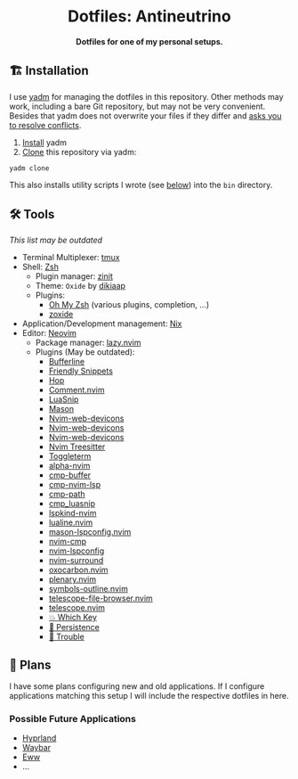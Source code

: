 <h1 align="center">
  Dotfiles: Antineutrino
</h1>

<h4 align="center">Dotfiles for one of my personal setups.</h4>

## 🏗️ Installation
I use [yadm](https://github.com/TheLocehiliosan/yadm) for managing the dotfiles in this repository. Other methods may work, including a bare Git repository, but may not be very convenient. Besides that yadm does not overwrite your files if they differ and [asks you to resolve conflicts](https://yadm.io/docs/getting_started).

1. [Install](https://yadm.io/docs/install) yadm
2. [Clone](https://yadm.io/docs/getting_started) this repository via yadm:
```sh
yadm clone
```

This also installs utility scripts I wrote (see [below](#included-scripts)) into the `bin` directory.

## 🛠️ Tools
*This list may be outdated*

- Terminal Multiplexer: [tmux](https://github.com/tmux/tmux/wiki)
- Shell: [Zsh](https://www.zsh.org/)
  - Plugin manager: [zinit](https://github.com/zdharma-continuum/zinit)
  - Theme: `Oxide` by [dikiaap](https://github.com/dikiaap/dotfiles/blob/master/.oh-my-zsh/themes/oxide.zsh-theme)
  - Plugins:
    - [Oh My Zsh](https://ohmyz.sh/) (various plugins, completion, ...)
    - [zoxide](https://github.com/ajeetdsouza/zoxide)
- Application/Development management: [Nix](https://nixos.org/)
- Editor: [Neovim](https://neovim.io/)
  - Package manager: [lazy.nvim](https://github.com/folke/lazy.nvim)
  - Plugins (May be outdated):
    - [Bufferline](https://github.com/akinsho/bufferline.nvim)
    - [Friendly Snippets](https://github.com/rafamadriz/friendly-snippets)
    - [Hop](https://github.com/phaazon/hop.nvim)
    - [Comment.nvim](https://github.com/numToStr/Comment.nvim)
    - [LuaSnip](https://github.com/L3MON4D3/LuaSnip)
    - [Mason](https://github.com/williamboman/mason.nvim)
    - [Nvim-web-devicons](https://github.com/nvim-tree/nvim-web-devicons)
    - [Nvim-web-devicons](https://github.com/nvim-tree/nvim-web-devicons)
    - [Nvim-web-devicons](https://github.com/nvim-tree/nvim-web-devicons)
    - [Nvim Treesitter](https://github.com/nvim-treesitter/nvim-treesitter)
    - [Toggleterm](https://github.com/akinsho/toggleterm.nvim)
    - [alpha-nvim](https://github.com/goolord/alpha-nvim)
    - [cmp-buffer](https://github.com/hrsh7th/cmp-buffer)
    - [cmp-nvim-lsp](https://github.com/hrsh7th/cmp-nvim-lsp)
    - [cmp-path](https://github.com/hrsh7th/cmp-path)
    - [cmp_luasnip](https://github.com/saadparwaiz1/cmp_luasnip)
    - [lspkind-nvim](https://github.com/onsails/lspkind.nvim)
    - [lualine.nvim](https://github.com/nvim-lualine/lualine.nvim)
    - [mason-lspconfig.nvim](https://github.com/williamboman/mason-lspconfig.nvim)
    - [nvim-cmp](https://github.com/hrsh7th/nvim-cmp)
    - [nvim-lspconfig](https://github.com/neovim/nvim-lspconfig)
    - [nvim-surround](https://github.com/kylechui/nvim-surround)
    - [oxocarbon.nvim](https://github.com/nyoom-engineering/oxocarbon.nvim)
    - [plenary.nvim](https://github.com/nvim-lua/plenary.nvim)
    - [symbols-outline.nvim](https://github.com/simrat39/symbols-outline.nvim)
    - [telescope-file-browser.nvim](https://github.com/nvim-telescope/telescope-file-browser.nvim)
    - [telescope.nvim](https://github.com/nvim-telescope/telescope.nvim)
    - [💥 Which Key](https://github.com/folke/which-key.nvim)
    - [💾 Persistence](https://github.com/folke/persistence.nvim)
    - [🚦 Trouble](https://github.com/folke/trouble.nvim)

## 🔭 Plans
I have some plans configuring new and old applications. If I configure applications matching this setup I will include the respective dotfiles in here.

### Possible Future Applications
- [Hyprland](https://hyprland.org/)
- [Waybar](https://github.com/Alexays/Waybar)
- [Eww](https://github.com/elkowar/eww)
- ...

